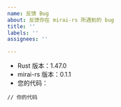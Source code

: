 ```yaml
---
name: 反馈 Bug
about: 反馈你在 mirai-rs 所遇到的 bug
title: ''
labels: ''
assignees: ''

---
```


<!--
请根据您的环境信息替换以下在冒号之后的默认值
-->
* Rust 版本：1.47.0
* mirai-rs 版本：0.1.1
* 您的代码： 
<!--
注意！代码必须用三个 '`' 包围起来，否则将被删除，无论你写的东西多么有帮助。
-->
```
// 你的代码
```
